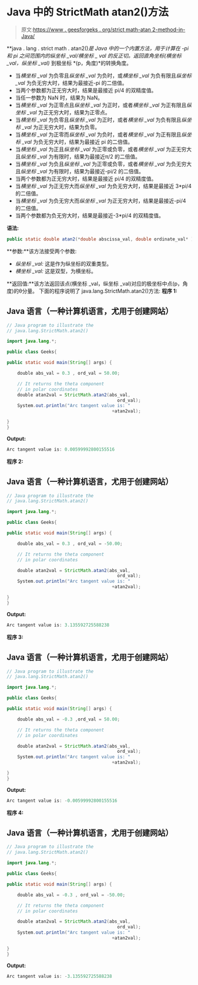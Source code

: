 # Java 中的 StrictMath atan2()方法

> 原文:[https://www . geesforgeks . org/strict math-atan 2-method-in-Java/](https://www.geeksforgeeks.org/strictmath-atan2-method-in-java/)

**java . lang . strict math . atan2()**是 Java 中的一个内置方法，用于计算在 *-pi* 和 *pi* 之间范围内的纵坐标 _val/横坐标 _ val 的反正切。返回直角坐标*(横坐标 _val，纵坐标 _val)* 到极坐标 *(p，角度)*的转换角度。

*   当*横坐标 _val* 为负零且*纵坐标 _val* 为负时，或*横坐标 _val* 为负有限且*纵坐标 _val* 为负无穷大时，结果为最接近-pi 的二倍值。
*   当两个参数都为正无穷大时，结果是最接近 pi/4 的双精度值。
*   当任一参数为 NaN 时，结果为 NaN。
*   当*横坐标 _val* 为正零点且*纵坐标 _val* 为正时，或者*横坐标 _val* 为正有限且*纵坐标 _val* 为正无穷大时，结果为正零点。
*   当*横坐标 _val* 为负零且*纵坐标 _val* 为正时，或者*横坐标 _val* 为负有限且*纵坐标 _val* 为正无穷大时，结果为负零。
*   当*横坐标 _val* 为正零而*纵坐标 _val* 为负时，或者*横坐标 _val* 为正有限且*纵坐标 _val* 为负无穷大时，结果为最接近 pi 的二倍值。
*   当*横坐标 _val* 为正且*纵坐标 _val* 为正零或负零，或者*横坐标 _val* 为正无穷大且*纵坐标 _val* 为有限时，结果为最接近π/2 的二倍值。
*   当*横坐标 _val* 为负且*纵坐标 _val* 为正零或负零，或者*横坐标 _val* 为负无穷大且*纵坐标 _val* 为有限时，结果为最接近-pi/2 的二倍值。
*   当两个参数都为正无穷大时，结果是最接近 pi/4 的双精度值。
*   当*横坐标 _val* 为正无穷大而*纵坐标 _val* 为负无穷大时，结果是最接近 3*pi/4 的二倍值。
*   当*横坐标 _val* 为负无穷大而*纵坐标 _val* 为正无穷大时，结果是最接近-pi/4 的二倍值。
*   当两个参数都为负无穷大时，结果是最接近-3*pi/4 的双精度值。

**语法:**

```java
public static double atan2(*double abscissa_val, double ordinate_val* )
```

**参数:**该方法接受两个参数:

*   *纵坐标 _val:* 这是作为纵坐标的双重类型。
*   *横坐标 _val:* 这是双型，为横坐标。

**返回值:**该方法返回该点(横坐标 _val，纵坐标 _val)对应的极坐标中点(p，角度)的θ分量。
下面的程序说明了 java.lang.StrictMath.atan2()方法:
**程序 1:**

## Java 语言（一种计算机语言，尤用于创建网站）

```java
// Java program to illustrate the
// java.lang.StrictMath.atan2()

import java.lang.*;

public class Geeks{

public static void main(String[] args) {

    double abs_val = 0.3 , ord_val = 50.00;

    // It returns the theta component
    // in polar coordinates
    double atan2val = StrictMath.atan2(abs_val,
                                          ord_val);
    System.out.println("Arc tangent value is: "
                                        +atan2val);

}
}
```

**Output:** 

```java
Arc tangent value is: 0.00599992800155516
```

**程序 2:**

## Java 语言（一种计算机语言，尤用于创建网站）

```java
// Java program to illustrate the
// java.lang.StrictMath.atan2()

import java.lang.*;

public class Geeks{

public static void main(String[] args) {

    double abs_val = 0.3 , ord_val = -50.00;

    // It returns the theta component
    // in polar coordinates

    double atan2val = StrictMath.atan2(abs_val,
                                          ord_val);
    System.out.println("Arc tangent value is: "
                                        +atan2val);

}
}
```

**Output:** 

```java
Arc tangent value is: 3.135592725588238
```

**程序 3:**

## Java 语言（一种计算机语言，尤用于创建网站）

```java
// Java program to illustrate the
// java.lang.StrictMath.atan2()

import java.lang.*;

public class Geeks{

public static void main(String[] args) {

    double abs_val = -0.3 ,ord_val = 50.00;

    // It returns the theta component
    // in polar coordinates

    double atan2val = StrictMath.atan2(abs_val,
                                          ord_val);
    System.out.println("Arc tangent value is: "
                                        +atan2val);

}
}
```

**Output:** 

```java
Arc tangent value is: -0.00599992800155516
```

**程序 4:**

## Java 语言（一种计算机语言，尤用于创建网站）

```java
// Java program to illustrate the
// java.lang.StrictMath.atan2()

import java.lang.*;

public class Geeks{

public static void main(String[] args) {

    double abs_val = -0.3 , ord_val = -50.00;

    // It returns the theta component
    // in polar coordinates

    double atan2val = StrictMath.atan2(abs_val,
                                          ord_val);
    System.out.println("Arc tangent value is: "
                                        +atan2val);

}
}
```

**Output:** 

```java
Arc tangent value is: -3.135592725588238
```